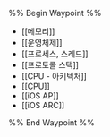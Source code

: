 %% Begin Waypoint %%
- [[메모리]]
- [[운영체제]]
- [[프로세스, 스레드]]
- [[프로토콜 스택]]
- [[CPU - 아키텍처]]
- [[CPU]]
- [[iOS AP]]
- [[iOS ARC]]

%% End Waypoint %%